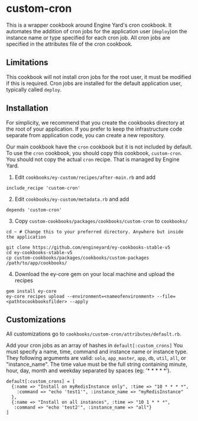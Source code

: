 # custom-cron

This is a wrapper cookbook around Engine Yard's cron cookbook.  It automates the
addition of cron jobs  for the application user (`deploy`)on the 
instance name or type specified for each cron job. All cron jobs are specified in the
attributes file of the cron cookbook.

## Limitations
This cookbook will not install cron jobs for the root user, it must be modified
if this is required.  Cron jobs are installed for the default application user,
typically called `deploy`.

## Installation

For simplicity, we recommend that you create the cookbooks directory at the root
of your application. If you prefer to keep the infrastructure code separate from
application code, you can create a new repository.

Our main cookbook have the `cron` cookbook but it is not included by default.
To use the `cron` cookbook, you should copy this cookbook, `custom-cron`.
You should not copy the actual `cron` recipe. That is managed by Engine
Yard.

1. Edit `cookbooks/ey-custom/recipes/after-main.rb` and add

  ```
  include_recipe 'custom-cron'
  ```

2. Edit `cookbooks/ey-custom/metadata.rb` and add

  ```
  depends 'custom-cron'
  ```

3. Copy `custom-cookbooks/packages/cookbooks/custom-cron` to `cookbooks/`

  ```
  cd ~ # Change this to your preferred directory. Anywhere but inside the application

  git clone https://github.com/engineyard/ey-cookbooks-stable-v5
  cd ey-cookbooks-stable-v5
  cp custom-cookbooks/packages/cookbooks/custom-packages /path/to/app/cookbooks/
  ```

4. Download the ey-core gem on your local machine and upload the recipes

  ```
  gem install ey-core
  ey-core recipes upload --environment=<nameofenvironment> --file=<pathtocookbooksfilder> --apply
  ```

## Customizations

All customizations go to `cookbooks/custom-cron/attributes/default.rb`.

Add your cron jobs as an array of hashes in `default[:custom_crons]` You must
specify a name, time, command and instance name or instance type. They following arguments are valid: `solo`, `app_master`, `app`, `db`, `util`, `all`, or "instance_name".  The time value must be the
full string containing minute, hour, day, month and weekday separated by spaces
(eg: '* * * * *').

```
default[:custom_crons] = [
  {:name => "Install on myRedisInstance only", :time => "10 * * * *",
    :command => "echo 'test1'", :instance_name => "myRedisInstance"
  },
  {:name => "Install on all instances", :time => "10 1 * * *",
   :command => "echo 'test2'", :instance_name => "all"}
]
```
